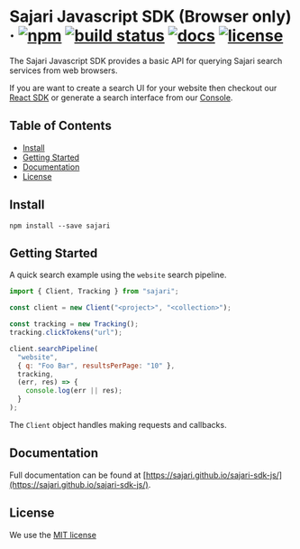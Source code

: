 # Sajari Javascript SDK (Browser only) &middot; [![npm](https://img.shields.io/npm/v/sajari.svg?style=flat-square)](https://www.npmjs.com/package/sajari) [![build status](https://travis-ci.org/sajari/sajari-sdk-js.svg?branch=master)](https://travis-ci.org/sajari/sajari-sdk-js) [![docs](https://sajari.github.io/sajari-sdk-js/badge.svg)](https://sajari.github.io/sajari-sdk-js/) [![license](http://img.shields.io/badge/license-MIT-green.svg?style=flat-square)](./LICENSE)

The Sajari Javascript SDK provides a basic API for querying Sajari search services from web browsers.

If you are want to create a search UI for your website then checkout our [React SDK](https://www.github.com/sajari/sajari-sdk-react) or generate a search interface from our [Console](https://www.sajari.com/console).

## Table of Contents

* [Install](#intall)
* [Getting Started](#getting-started)
* [Documentation](#documentation)
* [License](#license)

## Install
```
npm install --save sajari
```

## Getting Started

A quick search example using the `website` search pipeline.

```javascript
import { Client, Tracking } from "sajari";

const client = new Client("<project>", "<collection>");

const tracking = new Tracking();
tracking.clickTokens("url");

client.searchPipeline(
  "website",
  { q: "Foo Bar", resultsPerPage: "10" },
  tracking,
  (err, res) => {
    console.log(err || res);
  }
);
```

The `Client` object handles making requests and callbacks.

## Documentation

Full documentation can be found at [https://sajari.github.io/sajari-sdk-js/](https://sajari.github.io/sajari-sdk-js/).

## License

We use the [MIT license](./LICENSE)
